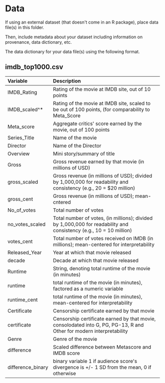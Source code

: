 # Data

If using an external dataset (that doesn't come in an R package), place data file(s) in this folder.

Then, include metadata about your dataset including information on provenance, data dictionary, etc.

The data dictionary for your data file(s) using the following format.

## imdb_top1000.csv

| Variable  | Description               |
|:----------|:--------------------------|
| IMDB_Rating | Rating of the movie at IMDB site, out of 10 points |
| IMDB_scaled^* | Rating of the movie at IMDB site, scaled to be out of 100 points, (for comparability to Meta_Score |
| Meta_score | Aggregate critics' score earned by the movie, out of 100 points |
| Series_Title | Name of the movie |
| Director | Name of the Director |
| Overview | Mini story/summary of title |
| Gross | Gross revenue earned by that movie (in millions of USD)|
| gross_scaled | Gross revenue (in millions of USD); divided by 1,000,000 for readability and consistency (e.g., 20 = $20 million) |
| gross_cent  | Gross revenue (in millions of USD); mean-cntered |
| No_of_votes | Total number of votes  |
| no_votes_scaled | Total number of votes, (in millions); divided by 1,000,000 for readability and consistency (e.g., 10 = 10 million) |
| votes_cent | Total number of votes received on IMDB (in millions); mean-centered for interpretability  |
| Released_Year  | Year at which that movie released |
| decade  | Decade at which that movie released |
| Runtime | String, denoting total runtime of the movie (in minutes) |
| runtime | total runtime of the movie (in minutes), factored as a numeric variable |
| runtime_cent | total runtime of the movie (in minutes), mean-centered for interpretability |
| Certificate | Censorship certificate earned by that movie |
| certificate | Censorship certificate earned by that movie, consolodated into G, PG, PG-13, R and Other for modern interpretability |
| Genre | Genre of the movie |
| difference | Scaled difference between Metascore and IMDB score |
| difference_binary | binary variable 1 if audience score's divergence is +/- 1 SD from the mean, 0 if otherwise |



